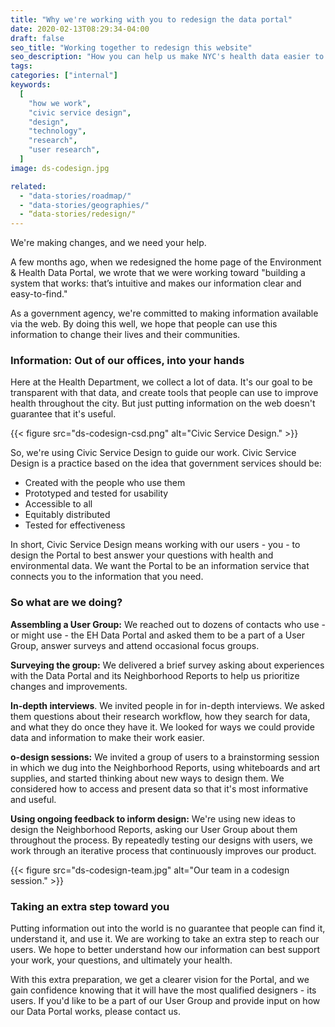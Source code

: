 ```yaml
---
title: "Why we're working with you to redesign the data portal"
date: 2020-02-13T08:29:34-04:00
draft: false
seo_title: "Working together to redesign this website"
seo_description: "How you can help us make NYC's health data easier to use."
tags:
categories: ["internal"]
keywords:
  [
    "how we work",
    "civic service design",
    "design",
    "technology",
    "research",
    "user research",
  ]
image: ds-codesign.jpg

related:
  - "data-stories/roadmap/"
  - "data-stories/geographies/"
  - “data-stories/redesign/"
---
```


We're making changes, and we need your help.

A few months ago, when we redesigned the home page of the Environment & Health Data Portal, we wrote that we were working toward "building a system that works: that’s intuitive and makes our information clear and easy-to-find."

As a government agency, we're committed to making information available via the web. By doing this well, we hope that people can use this information to change their lives and their communities.

### Information: Out of our offices, into your hands

Here at the Health Department, we collect a lot of data. It's our goal to be transparent with that data, and create tools that people can use to improve health throughout the city. But just putting information on the web doesn't guarantee that it's useful.

{{< figure src="ds-codesign-csd.png" alt="Civic Service Design." >}}

So, we're using Civic Service Design to guide our work. Civic Service Design is a practice based on the idea that government services should be:

- Created with the people who use them
- Prototyped and tested for usability
- Accessible to all
- Equitably distributed
- Tested for effectiveness

In short, Civic Service Design means working with our users - you - to design the Portal to best answer your questions with health and environmental data. We want the Portal to be an information service that connects you to the information that you need.

### So what are we doing?

**Assembling a User Group:** We reached out to dozens of contacts who use - or might use - the EH Data Portal and asked them to be a part of a User Group, answer surveys and attend occasional focus groups.

**Surveying the group:** We delivered a brief survey asking about experiences with the Data Portal and its Neighborhood Reports to help us prioritize changes and improvements.

**In-depth interviews**. We invited people in for in-depth interviews. We asked them questions about their research workflow, how they search for data, and what they do once they have it. We looked for ways we could provide data and information to make their work easier.

**o-design sessions:** We invited a group of users to a brainstorming session in which we dug into the Neighborhood Reports, using whiteboards and art supplies, and started thinking about new ways to design them. We considered how to access and present data so that it's most informative and useful.

**Using ongoing feedback to inform design:** We're using new ideas to design the Neighborhood Reports, asking our User Group about them throughout the process. By repeatedly testing our designs with users, we work through an iterative process that continuously improves our product.

{{< figure src="ds-codesign-team.jpg" alt="Our team in a codesign session." >}}

### Taking an extra step toward you

Putting information out into the world is no guarantee that people can find it, understand it, and use it. We are working to take an extra step to reach our users. We hope to better understand how our information can best support your work, your questions, and ultimately your health.

With this extra preparation, we get a clearer vision for the Portal, and we gain confidence knowing that it will have the most qualified designers - its users. If you'd like to be a part of our User Group and provide input on how our Data Portal works, please contact us.
